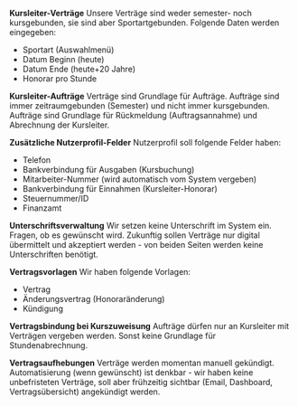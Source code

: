 **Kursleiter-Verträge**
Unsere Verträge sind weder semester- noch kursgebunden, sie sind aber Sportartgebunden. Folgende Daten werden eingegeben:
-	Sportart (Auswahlmenü)
-	Datum Beginn (heute)
-	Datum Ende (heute+20 Jahre)
-	Honorar pro Stunde

**Kursleiter-Aufträge**
Verträge sind Grundlage für Aufträge. Aufträge sind immer zeitraumgebunden (Semester) und nicht immer kursgebunden. Aufträge sind Grundlage für Rückmeldung (Auftragsannahme) und Abrechnung der Kursleiter.

**Zusätzliche Nutzerprofil-Felder**
Nutzerprofil soll folgende Felder haben:
-	Telefon
-	Bankverbindung für Ausgaben (Kursbuchung)
-	Mitarbeiter-Nummer (wird automatisch vom System vergeben)
-	Bankverbindung für Einnahmen (Kursleiter-Honorar)
-	Steuernummer/ID
-	Finanzamt

**Unterschriftsverwaltung**
Wir setzen keine Unterschrift im System ein. Fragen, ob es gewünscht wird. Zukunftig sollen Verträge nur digital übermittelt und akzeptiert werden - von beiden Seiten werden keine Unterschriften benötigt.

**Vertragsvorlagen**
Wir haben folgende Vorlagen:
- Vertrag
- Änderungsvertrag (Honoraränderung)
- Kündigung

**Vertragsbindung bei Kurszuweisung**
Aufträge dürfen nur an Kursleiter mit Verträgen vergeben werden. Sonst keine Grundlage für Stundenabrechnung.

**Vertragsaufhebungen**
Verträge werden momentan manuell gekündigt. Automatisierung (wenn gewünscht) ist denkbar - wir haben keine unbefristeten Verträge, soll aber frühzeitig sichtbar (Email, Dashboard, Vertragsübersicht) angekündigt werden.
